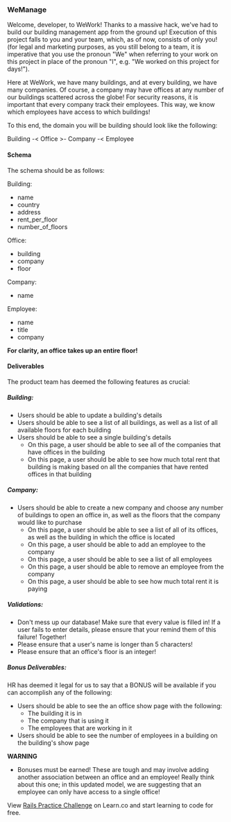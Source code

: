 ### WeManage

Welcome, developer, to WeWork! Thanks to a massive hack, we've had to build our building management app from the ground up! Execution of this project falls to you and your team, which, as of now, consists of only you! (for legal and marketing purposes, as you still belong to a team, it is imperative that you use the pronoun "We" when referring to your work on this project in place of the pronoun "I", e.g. "We worked on this project for days!").

Here at WeWork, we have many buildings, and at every building, we have many companies. Of course, a company may have offices at any number of our buildings scattered across the globe! For security reasons, it is important that every company track their employees. This way, we know which employees have access to which buildings!

To this end, the domain you will be building should look like the following:

Building -< Office >- Company -< Employee

#### Schema

The schema should be as follows:

Building:
* name
* country
* address
* rent_per_floor
* number_of_floors


Office:
* building
* company
* floor


Company:
* name


Employee:
* name
* title
* company


**For clarity, an office takes up an entire floor!**

#### Deliverables

The product team has deemed the following features as crucial:

##### Building:

* Users should be able to update a building's details
* Users should be able to see a list of all buildings, as well as a list of all available floors for each building
* Users should be able to see a single building's details
	- On this page, a user should be able to see all of the companies that have offices in the building
	- On this page, a user should be able to see how much total rent that building is making based on all the companies that have rented offices in that building


##### Company:

* Users should be able to create a new company and choose any number of buildings to open an office in, as well as the floors that the company would like to purchase
	- On this page, a user should be able to see a list of all of its offices, as well as the building in which the office is located
	- On this page, a user should be able to add an employee to the company
	- On this page, a user should be able to see a list of all employees 
	- On this page, a user should be able to remove an employee from the company
	- On this page, a user should be able to see how much total rent it is paying

##### Validations: 

* Don't mess up our database! Make sure that every value is filled in! If a user fails to enter details, please ensure that your remind them of this failure! Together!
* Please ensure that a user's name is longer than 5 characters! 
* Please ensure that an office's floor is an integer!


##### Bonus Deliverables: 

HR has deemed it legal for us to say that a BONUS will be available if you can accomplish any of the following:

* Users should be able to see the an office show page with the following:
	- The building it is in
	- The company that is using it
	- The employees that are working in it
* Users should be able to see the number of employees in a building on the building's show page

**WARNING**
* Bonuses must be earned! These are tough and may involve adding another association between an office and an employee! Really think about this one; in this updated model, we are suggesting that an employee can only have access to a single office!



<p class='util--hide'>View <a href='https://learn.co/lessons/rails-challenge-practice'>Rails Practice Challenge</a> on Learn.co and start learning to code for free.</p>
